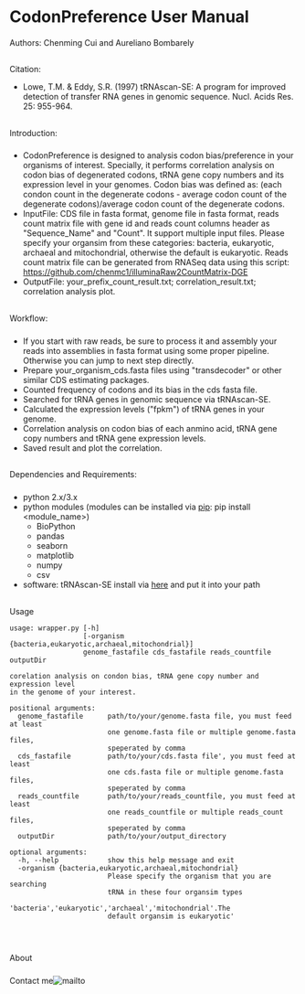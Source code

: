 # CodonPreference User Manual 
####
Authors: Chenming Cui and Aureliano Bombarely
##
##
Citation: 
- Lowe, T.M. & Eddy, S.R. (1997) tRNAscan-SE: A program for improved detection of transfer RNA genes in genomic sequence. Nucl. Acids Res. 25: 955-964.
## 
Introduction:
###
- CodonPreference is designed to analysis codon bias/preference in your organisms of interest. Specially, it performs correlation
  analysis on codon bias of degenerated codons, tRNA gene copy numbers and its expression level in your genomes.
  Codon bias was defined as: (each condon count in the degenerate codons - average codon count of the degenerate codons)/average codon count of the degenerate codons.
- InputFile: CDS file in fasta format, genome file in fasta format, reads count matrix file with gene id and reads count columns header as "Sequence_Name" and "Count". It support multiple input files.
  Please specify your organsim from these categories: bacteria, eukaryotic, archaeal and mitochondrial, otherwise the default is eukaryotic.
  Reads count matrix file can be generated from RNASeq data using this script: https://github.com/chenmc1/illuminaRaw2CountMatrix-DGE
- OutputFile: your_prefix_count_result.txt; correlation_result.txt; correlation analysis plot.

##
Workflow:
###
- If you start with raw reads, be sure to process it and assembly your reads into assemblies in fasta format using 
  some proper pipeline. Otherwise you can jump to next step directly.   
- Prepare your_organism_cds.fasta files using "transdecoder" or other similar CDS estimating packages.
- Counted frequency of codons and its bias in the cds fasta file.
- Searched for tRNA genes in genomic sequence via tRNAscan-SE.
- Calculated the expression levels ("fpkm") of tRNA genes in your genome.  
- Correlation analysis on codon bias of each anmino acid, tRNA gene copy numbers and tRNA gene expression levels.
- Saved result and plot the correlation.
##
Dependencies and Requirements:
###
- python 2.x/3.x
- python modules (modules can be installed via [pip](https://pip.pypa.io/en/stable/installing/): pip install <module_name>)
  * BioPython
  * pandas
  * seaborn
  * matplotlib
  * numpy
  * csv
- software: tRNAscan-SE install via [here](http://lowelab.ucsc.edu/tRNAscan-SE/) and put it into your path
##
Usage


```
usage: wrapper.py [-h]
                  [-organism {bacteria,eukaryotic,archaeal,mitochondrial}]
                  genome_fastafile cds_fastafile reads_countfile outputDir

corelation analysis on condon bias, tRNA gene copy number and expression level
in the genome of your interest.

positional arguments:
  genome_fastafile      path/to/your/genome.fasta file, you must feed at least
                        one genome.fasta file or multiple genome.fasta files,
                        speperated by comma
  cds_fastafile         path/to/your/cds.fasta file', you must feed at least
                        one cds.fasta file or multiple genome.fasta files,
                        speperated by comma
  reads_countfile       path/to/your/reads_countfile, you must feed at least
                        one reads_countfile or multiple reads_count files,
                        speperated by comma
  outputDir             path/to/your/output_directory

optional arguments:
  -h, --help            show this help message and exit
  -organism {bacteria,eukaryotic,archaeal,mitochondrial}
                        Please specify the organism that you are searching
                        tRNA in these four organsim types
                        'bacteria','eukaryotic','archaeal','mitochondrial'.The
                        default organsim is eukaryotic'



```

## 
About
###
Contact me![mailto](mailto:<chenmc1@vt.edu>)



